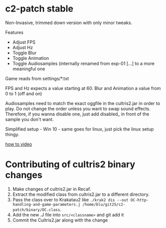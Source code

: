 # c2-patch stable

Non-Invasive, trimmed down version with only minor tweaks. 

Features
- Adjust FPS
- Adjust Hz
- Toggle Blur
- Toggle Animation
- Toggle Audiosamples (internally renamed from exp-01 [...] to a more meaningful one

Game reads from settings/*.txt

FPS and Hz expects a value starting at 60.
Blur and Animation a value from 0 to 1 (off and on)

Audiosamples need to match the exact oggfile in the cultris2.jar in order to play. Do not change the order unless you want to swap sound effects.
Therefore, if you wanna disable one, just add disabled_ in front of the sample you don't want.

Simplified setup - Win 10 - same goes for linux, just pick the linux setup thingy.

[how to video](https://github.com/zDEFz/c2-patch/raw/stable/setup/c2-setup-w10.mp4)

# Contributing of cultris2 binary changes

1. Make changes of cultris2.jar in Recaf.
2. Extract the modified class from cultris2.jar to a different directory.
3. Pass the class over to Krakatau2 like `./krak2 dis --out OC-http-handling-and-game-parameters.j /home/blu/git25/c2-patch/binary/OC.class`.
4. Add the new .J file into `src/<classname>` and git add it
5. Commit the Cultris2.jar along with the change

